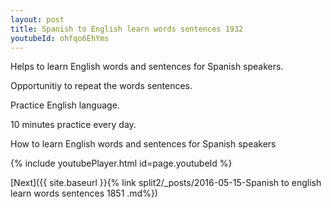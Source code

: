 ```yaml
---
layout: post
title: Spanish to English learn words sentences 1932 
youtubeId: ohfqo6EhYms
---
```

 
 
Helps to learn English words and sentences for Spanish speakers.

Opportunitiy to repeat the words sentences. 

Practice English language. 
 
10 minutes practice every day. 
 
How to learn English words and sentences for Spanish speakers 
 
{% include youtubePlayer.html id=page.youtubeId %}
 
 
[Next]({{ site.baseurl }}{% link  split2/_posts/2016-05-15-Spanish to english learn words sentences 1851 .md%})
 
